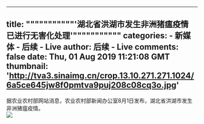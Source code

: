
---
title: """""""""""'湖北省洪湖市发生非洲猪瘟疫情 已进行无害化处理'"""""""""""
categories: 
    - 新媒体
    - 后续 - Live
author: 后续 - Live
comments: false
date: Thu, 01 Aug 2019 11:21:08 GMT
thumbnail: 'http://tva3.sinaimg.cn/crop.13.10.271.271.1024/6a5ce645jw8f0pmtva9puj208c08cq3o.jpg'
---

<div>   
据农业农村部网站消息，农业农村部新闻办公室8月1日发布，湖北省洪湖市发生非洲猪瘟疫情。<br><img src="http://tva3.sinaimg.cn/crop.13.10.271.271.1024/6a5ce645jw8f0pmtva9puj208c08cq3o.jpg" referrerpolicy="no-referrer">  
</div>
            